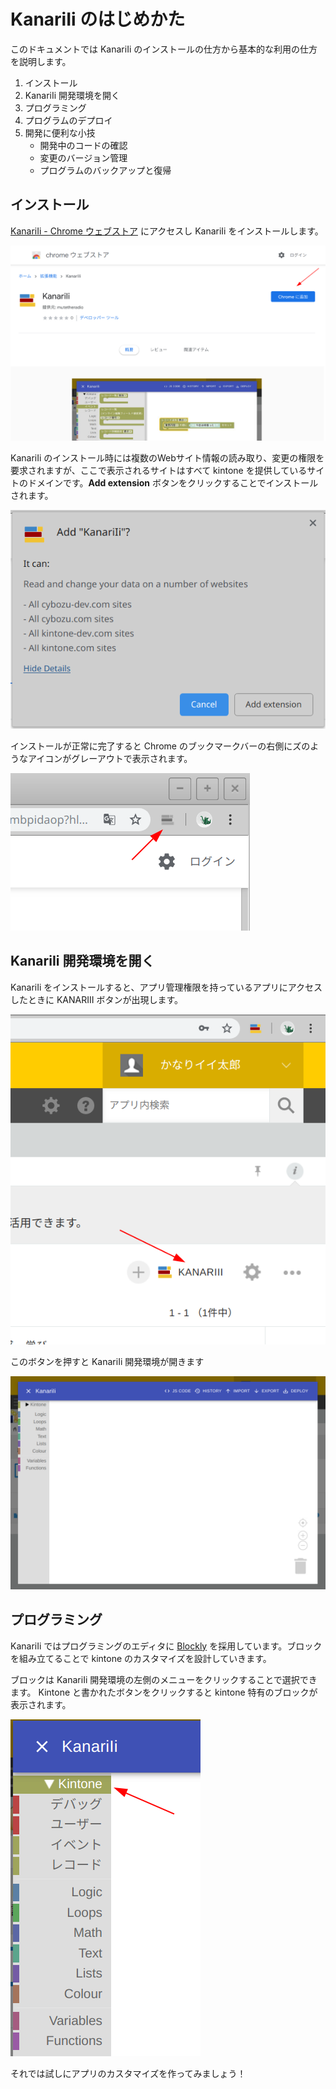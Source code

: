 # KanariIi のはじめかた

このドキュメントでは KanariIi のインストールの仕方から基本的な利用の仕方を説明します。

1. インストール
1. KanariIi 開発環境を開く
1. プログラミング
1. プログラムのデプロイ
1. 開発に便利な小技
    - 開発中のコードの確認
    - 変更のバージョン管理
    - プログラムのバックアップと復帰

## インストール

[KanariIi - Chrome ウェブストア](https://chrome.google.com/webstore/detail/kanariii/ophmonkcolbmbicbacadjdobmbpidaop) にアクセスし KanariIi をインストールします。

![show store](./image/install-show-store.png)

KanariIi のインストール時には複数のWebサイト情報の読み取り、変更の権限を要求されますが、ここで表示されるサイトはすべて kintone を提供しているサイトのドメインです。**Add extension** ボタンをクリックすることでインストールされます。

![show parmission](./image/install-permission.png)

インストールが正常に完了すると Chrome のブックマークバーの右側にズのようなアイコンがグレーアウトで表示されます。

![finish install](./image/install-finish.png)

## KanariIi 開発環境を開く

KanariIi をインストールすると、アプリ管理権限を持っているアプリにアクセスしたときに KANARIII ボタンが出現します。

![open button](./image/open-button.png)

このボタンを押すと KanariIi 開発環境が開きます

![open kanariii](./image/open-window.png)

## プログラミング

KanariIi ではプログラミングのエディタに [Blockly](https://developers.google.com/blockly) を採用しています。ブロックを組み立てることで kintone のカスタマイズを設計していきます。

ブロックは KanariIi 開発環境の左側のメニューをクリックすることで選択できます。 Kintone と書かれたボタンをクリックすると kintone 特有のブロックが表示されます。

![block tree](./image/programming-blocktree.png)

それでは試しにアプリのカスタマイズを作ってみましょう！
